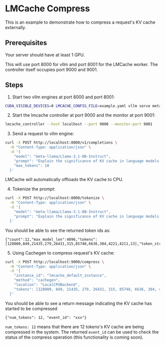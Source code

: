 # LMCache Compress
This is an example to demonstrate how to compress a request's KV cache externally.

## Prerequisites
Your server should have at least 1 GPU.

This will use port 8000 for vllm and port 8001 for the LMCache worker. The controller itself occupies port 9000 and 9001.

## Steps
1. Start two vllm engines at port 8000 and port 8001:

```bash
CUDA_VISIBLE_DEVICES=0 LMCACHE_CONFIG_FILE=example.yaml vllm serve meta-llama/Llama-3.1-8B-Instruct --max-model-len 4096  --gpu-memory-utilization 0.8 --port 8000 --kv-transfer-config '{"kv_connector":"LMCacheConnectorV1", "kv_role":"kv_both"}'
```

2. Start the lmcache controller at port 9000 and the monitor at port 9001:

```bash
lmcache_controller --host localhost --port 9000 --monitor-port 9001
```

3. Send a request to vllm engine:  
```bash
curl -X POST http://localhost:8000/v1/completions \
  -H "Content-Type: application/json" \
  -d '{
    "model": "meta-llama/Llama-3.1-8B-Instruct",
    "prompt": "Explain the significance of KV cache in language models.",
    "max_tokens": 10
  }'
```

LMCache will automatically offloads the KV cache to CPU.

4. Tokenize the prompt:  
```bash
curl -X POST http://localhost:8000/tokenize \
  -H "Content-Type: application/json" \
  -d '{
    "model": "meta-llama/Llama-3.1-8B-Instruct",
    "prompt": "Explain the significance of KV cache in language models."
  }'
```

You should be able to see the returned token ids as:
```plaintext
{"count":12,"max_model_len":4096,"tokens":[128000,849,21435,279,26431,315,85748,6636,304,4221,4211,13],"token_strs":null}
```

5. Using Cachegen to compress request's KV cache:
```bash
curl -X POST http://localhost:9000/compress \
  -H "Content-Type: application/json" \
  -d '{
    "instance_id": "lmcache_default_instance",
    "method": "cachegen",
    "location": "LocalCPUBackend",
    "tokens": [128000, 849, 21435, 279, 26431, 315, 85748, 6636, 304, 4221, 4211, 13]
  }'
```
You should be able to see a return message indicating the KV cache has started to be compressed

```plaintext
{"num_tokens": 12, "event_id": "xxx"}
```

`num_tokens: 12` means that there are 12 tokens's KV cache are being compressed in the system. The returned `event_id` can be used to check the status of the compress operation (this functionality is coming soon).
